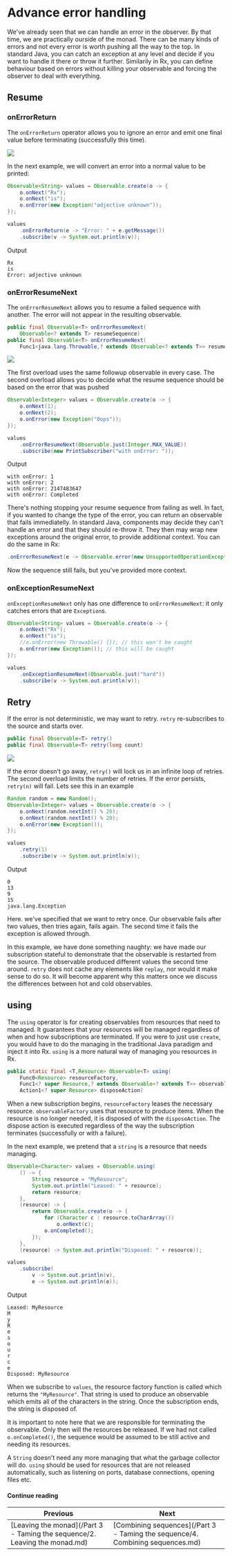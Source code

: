 # Advance error handling

We've already seen that we can handle an error in the observer. By that time, we are practically ourside of the monad. There can be many kinds of errors and not every error is worth pushing all the way to the top. In standard Java, you can catch an exception at any level and decide if you want to handle it there or throw it further. Similarily in Rx, you can define behaviour based on errors without killing your observable and forcing the observer to deal with everything.

## Resume

### onErrorReturn

The `onErrorReturn` operator allows you to ignore an error and emit one final value before terminating (successfully this time).

![](https://raw.github.com/wiki/ReactiveX/RxJava/images/rx-operators/onErrorReturn.png)

In the next example, we will convert an error into a normal value to be printed:

```java
Observable<String> values = Observable.create(o -> {
	o.onNext("Rx");
	o.onNext("is");
	o.onError(new Exception("adjective unknown"));
});

values
	.onErrorReturn(e -> "Error: " + e.getMessage())
	.subscribe(v -> System.out.println(v));
```
Output
```
Rx
is
Error: adjective unknown
```

### onErrorResumeNext

The `onErrorResumeNext` allows you to resume a failed sequence with another. The error will not appear in the resulting observable.

```java
public final Observable<T> onErrorResumeNext(
    Observable<? extends T> resumeSequence)
public final Observable<T> onErrorResumeNext(
    Func1<java.lang.Throwable,? extends Observable<? extends T>> resumeFunction)
```

![](https://raw.github.com/wiki/ReactiveX/RxJava/images/rx-operators/onErrorResumeNext.png)

The first overload uses the same followup observable in every case. The second overload allows you to decide what the resume sequence should be based on the error that was pushed

```java
Observable<Integer> values = Observable.create(o -> {
	o.onNext(1);
	o.onNext(2);
	o.onError(new Exception("Oops"));
});

values
	.onErrorResumeNext(Observable.just(Integer.MAX_VALUE))
	.subscribe(new PrintSubscriber("with onError: "));
```
Output
```
with onError: 1
with onError: 2
with onError: 2147483647
with onError: Completed
```

There's nothing stopping your resume sequence from failing as well. In fact, if you wanted to change the type of the error, you can return an observable that fails immediatelly. In standard Java, components may decide they can't handle an error and that they should re-throw it. They then may wrap new exceptions around the original error, to provide additional context. You can do the same in Rx:

```java
.onErrorResumeNext(e -> Observable.error(new UnsupportedOperationException(e)))
```

Now the sequence still fails, but you've provided more context. 

### onExceptionResumeNext

`onExceptionResumeNext` only has one difference to `onErrorResumeNext`: it only catches errors that are `Exception`s. 

```java
Observable<String> values = Observable.create(o -> {
	o.onNext("Rx");
	o.onNext("is");
	//o.onError(new Throwable() {}); // this won't be caught
	o.onError(new Exception()); // this will be caught
});

values
	.onExceptionResumeNext(Observable.just("hard"))
	.subscribe(v -> System.out.println(v));
```

## Retry

If the error is not deterministic, we may want to retry. `retry` re-subscribes to the source and starts over.

```java
public final Observable<T> retry()
public final Observable<T> retry(long count)
```
![](https://raw.github.com/wiki/ReactiveX/RxJava/images/rx-operators/retry.png)

If the error doesn't go away, `retry()` will lock us in an infinite loop of retries. The second overload limits the number of retries. If the error persists, `retry(n)` will fail. Lets see this in an example

```java
Random random = new Random();
Observable<Integer> values = Observable.create(o -> {
	o.onNext(random.nextInt() % 20);
	o.onNext(random.nextInt() % 20);
	o.onError(new Exception());
});

values
	.retry(1)
	.subscribe(v -> System.out.println(v));
```
Output
```
0
13
9
15
java.lang.Exception
```

Here. we've specified that we want to retry once. Our observable fails after two values, then tries again, fails again. The second time it fails the exception is allowed through.

In this example, we have done something naughty: we have made our subscription stateful to demonstrate that the observable is restarted from the source. The observable produced different values the second time around. `retry` does not cache any elements like `replay`, nor would it make sense to do so. It will become apparent why this matters once we discuss the differences between hot and cold observables.

## using

The `using` operator is for creating observables from resources that need to managed. It guarantees that your resources will be managed regardless of when and how subscriptions are terminated. If you were to just use `create`, you would have to do the managing in the traditional Java paradigm and inject it into Rx. `using` is a more natural way of managing you resources in Rx.

```java
public static final <T,Resource> Observable<T> using(
    Func0<Resource> resourceFactory,
    Func1<? super Resource,? extends Observable<? extends T>> observableFactory,
    Action1<? super Resource> disposeAction)
```

When a new subscription begins, `resourceFactory` leases the necessary resource. `observableFactory` uses that resource to produce items. When the resource is no longer needed, it is disposed of with the `disposeAction`. The dispose action is executed regardless of the way the subscription terminates (successfully or with a failure).

In the next example, we pretend that a `string` is a resource that needs managing.

```java
Observable<Character> values = Observable.using(
	() -> {
		String resource = "MyResource";
		System.out.println("Leased: " + resource);
		return resource;
	},
	(resource) -> {
		return Observable.create(o -> {
			for (Character c : resource.toCharArray())
				o.onNext(c);
			o.onCompleted();
		});
	},
	(resource) -> System.out.println("Disposed: " + resource));

values
	.subscribe(
		v -> System.out.println(v),
		e -> System.out.println(e));
```
Output
```
Leased: MyResource
M
y
R
e
s
o
u
r
c
e
Disposed: MyResource
```

When we subscribe to `values`, the resource factory function is called which returns the `"MyResource"`. That string is used to produce an observable which emits all of the characters in the string. Once the subscription ends, the string is disposed of.

It is important to note here that we are responsible for terminating the observable. Only then will the resources be released. If we had not called `o.onCompleted()`, the sequence would be assumed to be still active and needing its resources.

A `String` doesn't need any more managing that what the garbage collector will do. `using` should be used for resources that are not released automatically, such as listening on ports, database connections, opening files etc.




#### Continue reading

| Previous | Next |
| --- | --- |
| [Leaving the monad](/Part 3 - Taming the sequence/2. Leaving the monad.md) | [Combining sequences](/Part 3 - Taming the sequence/4. Combining sequences.md) |
